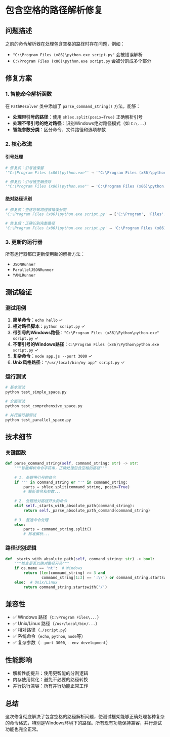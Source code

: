 # 包含空格的路径解析修复

## 问题描述

之前的命令解析器在处理包含空格的路径时存在问题，例如：
- `"C:\Program Files (x86)\python.exe script.py"` 会被错误解析
- `C:\Program Files (x86)\python.exe script.py` 会被分割成多个部分

## 修复方案

### 1. 智能命令解析函数

在 `PathResolver` 类中添加了 `parse_command_string()` 方法，能够：

- **处理带引号的路径**：使用 `shlex.split(posix=True)` 正确解析引号
- **处理不带引号的绝对路径**：识别Windows绝对路径模式（如 `C:\...`）
- **智能参数分类**：区分命令、文件路径和选项参数

### 2. 核心改进

#### 引号处理
```python
# 修复前：引号被保留
'"C:\Program Files (x86)\python.exe"' → '"C:\Program Files (x86)\python.exe"'

# 修复后：引号被正确去除
'"C:\Program Files (x86)\python.exe"' → 'C:\Program Files (x86)\python.exe'
```

#### 绝对路径识别
```python
# 修复前：空格导致路径被错误分割
'C:\Program Files (x86)\python.exe script.py' → ['C:\Program', 'Files', '(x86)\python.exe', 'script.py']

# 修复后：正确识别完整路径
'C:\Program Files (x86)\python.exe script.py' → 'C:\Program Files (x86)\python.exe script.py'
```

### 3. 更新的运行器

所有运行器都已更新使用新的解析方法：
- `JSONRunner`
- `ParallelJSONRunner` 
- `YAMLRunner`

## 测试验证

### 测试用例

1. **简单命令**：`echo hello` ✓
2. **相对路径脚本**：`python script.py` ✓
3. **带引号的Windows路径**：`"C:\Program Files (x86)\Python\python.exe" script.py` ✓
4. **不带引号的Windows路径**：`C:\Program Files (x86)\Python\python.exe script.py` ✓
5. **复杂命令**：`node app.js --port 3000` ✓
6. **Unix风格路径**：`"/usr/local/bin/my app" script.py` ✓

### 运行测试

```bash
# 基本测试
python test_simple_space.py

# 全面测试
python test_comprehensive_space.py

# 并行运行器测试
python test_parallel_space.py
```

## 技术细节

### 关键函数

```python
def parse_command_string(self, command_string: str) -> str:
    """智能解析命令字符串，正确处理包含空格的路径"""
    
    # 1. 处理带引号的命令
    if '"' in command_string or "'" in command_string:
        parts = shlex.split(command_string, posix=True)
        # 解析命令和参数...
    
    # 2. 处理绝对路径开头的命令
    elif self._starts_with_absolute_path(command_string):
        return self._parse_absolute_path_command(command_string)
    
    # 3. 普通命令处理
    else:
        parts = command_string.split()
        # 标准解析...
```

### 路径识别逻辑

```python
def _starts_with_absolute_path(self, command_string: str) -> bool:
    """检查是否以绝对路径开头"""
    if os.name == 'nt':  # Windows
        return (len(command_string) >= 3 and 
                command_string[1:3] == ':\\') or command_string.startswith('\\\\')
    else:  # Unix/Linux
        return command_string.startswith('/')
```

## 兼容性

- ✅ Windows 路径（`C:\Program Files\...`）
- ✅ Unix/Linux 路径（`/usr/local/bin/...`）
- ✅ 相对路径（`./script.py`）
- ✅ 系统命令（`echo`, `python`, `node`等）
- ✅ 复杂参数（`--port 3000`, `--env development`）

## 性能影响

- 解析性能提升：使用更智能的分割逻辑
- 内存使用优化：避免不必要的路径转换
- 并行执行兼容：所有并行功能正常工作

## 总结

这次修复彻底解决了包含空格的路径解析问题，使测试框架能够正确处理各种复杂的命令格式，特别是Windows环境下的路径。所有现有功能保持兼容，并行测试功能也完全正常。 